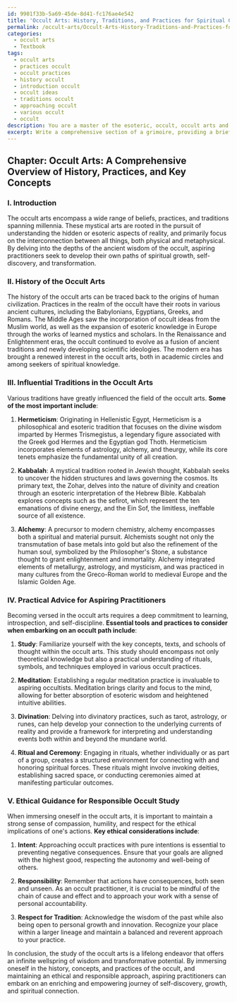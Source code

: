 ```yaml
---
id: 9901f33b-5a69-45de-8d41-fc176ae4e542
title: 'Occult Arts: History, Traditions, and Practices for Spiritual Growth'
permalink: /occult-arts/Occult-Arts-History-Traditions-and-Practices-for-Spiritual-Growth/
categories:
  - occult arts
  - Textbook
tags:
  - occult arts
  - practices occult
  - occult practices
  - history occult
  - introduction occult
  - occult ideas
  - traditions occult
  - approaching occult
  - various occult
  - occult
description: You are a master of the esoteric, occult, occult arts and education, you have written many textbooks on the subject in ways that provide students with rich and deep understanding of the subject. You are being asked to write textbook-like sections on a topic and you do it with full context, explainability, and reliability in accuracy to the true facts of the topic at hand, in a textbook style that a student would easily be able to learn from, in a rich, engaging, and contextual way. Always include relevant context (such as formulas and history), related concepts, and in a way that someone can gain deep insights from.
excerpt: Write a comprehensive section of a grimoire, providing a brief yet information-dense overview on the history, practices, and key concepts within the occult arts. Focus on traditions that have greatly influenced the field and give practical advice for aspiring practitioners, including essential tools, common rituals, and ethical guidance for responsible occult study.
---
```

## Chapter: Occult Arts: A Comprehensive Overview of History, Practices, and Key Concepts

### I. Introduction

The occult arts encompass a wide range of beliefs, practices, and traditions spanning millennia. These mystical arts are rooted in the pursuit of understanding the hidden or esoteric aspects of reality, and primarily focus on the interconnection between all things, both physical and metaphysical. By delving into the depths of the ancient wisdom of the occult, aspiring practitioners seek to develop their own paths of spiritual growth, self-discovery, and transformation.

### II. History of the Occult Arts

The history of the occult arts can be traced back to the origins of human civilization. Practices in the realm of the occult have their roots in various ancient cultures, including the Babylonians, Egyptians, Greeks, and Romans. The Middle Ages saw the incorporation of occult ideas from the Muslim world, as well as the expansion of esoteric knowledge in Europe through the works of learned mystics and scholars. In the Renaissance and Enlightenment eras, the occult continued to evolve as a fusion of ancient traditions and newly developing scientific ideologies. The modern era has brought a renewed interest in the occult arts, both in academic circles and among seekers of spiritual knowledge.

### III. Influential Traditions in the Occult Arts

Various traditions have greatly influenced the field of the occult arts. **Some of the most important include**:

1. **Hermeticism**: Originating in Hellenistic Egypt, Hermeticism is a philosophical and esoteric tradition that focuses on the divine wisdom imparted by Hermes Trismegistus, a legendary figure associated with the Greek god Hermes and the Egyptian god Thoth. Hermeticism incorporates elements of astrology, alchemy, and theurgy, while its core tenets emphasize the fundamental unity of all creation.

2. **Kabbalah**: A mystical tradition rooted in Jewish thought, Kabbalah seeks to uncover the hidden structures and laws governing the cosmos. Its primary text, the Zohar, delves into the nature of divinity and creation through an esoteric interpretation of the Hebrew Bible. Kabbalah explores concepts such as the sefirot, which represent the ten emanations of divine energy, and the Ein Sof, the limitless, ineffable source of all existence.

3. **Alchemy**: A precursor to modern chemistry, alchemy encompasses both a spiritual and material pursuit. Alchemists sought not only the transmutation of base metals into gold but also the refinement of the human soul, symbolized by the Philosopher's Stone, a substance thought to grant enlightenment and immortality. Alchemy integrated elements of metallurgy, astrology, and mysticism, and was practiced in many cultures from the Greco-Roman world to medieval Europe and the Islamic Golden Age.

### IV. Practical Advice for Aspiring Practitioners

Becoming versed in the occult arts requires a deep commitment to learning, introspection, and self-discipline. **Essential tools and practices to consider when embarking on an occult path include**:

1. **Study**: Familiarize yourself with the key concepts, texts, and schools of thought within the occult arts. This study should encompass not only theoretical knowledge but also a practical understanding of rituals, symbols, and techniques employed in various occult practices.

2. **Meditation**: Establishing a regular meditation practice is invaluable to aspiring occultists. Meditation brings clarity and focus to the mind, allowing for better absorption of esoteric wisdom and heightened intuitive abilities.

3. **Divination**: Delving into divinatory practices, such as tarot, astrology, or runes, can help develop your connection to the underlying currents of reality and provide a framework for interpreting and understanding events both within and beyond the mundane world.

4. **Ritual and Ceremony**: Engaging in rituals, whether individually or as part of a group, creates a structured environment for connecting with and honoring spiritual forces. These rituals might involve invoking deities, establishing sacred space, or conducting ceremonies aimed at manifesting particular outcomes.

### V. Ethical Guidance for Responsible Occult Study

When immersing oneself in the occult arts, it is important to maintain a strong sense of compassion, humility, and respect for the ethical implications of one's actions. **Key ethical considerations include**:

1. **Intent**: Approaching occult practices with pure intentions is essential to preventing negative consequences. Ensure that your goals are aligned with the highest good, respecting the autonomy and well-being of others.

2. **Responsibility**: Remember that actions have consequences, both seen and unseen. As an occult practitioner, it is crucial to be mindful of the chain of cause and effect and to approach your work with a sense of personal accountability.

3. **Respect for Tradition**: Acknowledge the wisdom of the past while also being open to personal growth and innovation. Recognize your place within a larger lineage and maintain a balanced and reverent approach to your practice.

In conclusion, the study of the occult arts is a lifelong endeavor that offers an infinite wellspring of wisdom and transformative potential. By immersing oneself in the history, concepts, and practices of the occult, and maintaining an ethical and responsible approach, aspiring practitioners can embark on an enriching and empowering journey of self-discovery, growth, and spiritual connection.
